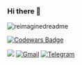  ### Hi there 👋
 <img src="https://myreadme.vercel.app/api/embed/mrgsdev?panels=userstatistics,toprepositories,toplanguages,commitgraph" alt="reimaginedreadme" />
 
  [![Codewars Badge](https://www.codewars.com/users/mrgsdev/badges/large)](https://www.codewars.com/users/mrgsdev)
<!-- - 👀 I’m interested in iOS development
- 🌱 I’m currently learning Swift
- 👀 I’m interested in iOS development
- 📫 How to reach me: 
 -->

![](https://komarev.com/ghpvc/?username=\&style=flat)
[<img alt="Gmail" src="https://img.shields.io/badge/Gmail-D14836?style=flat&logo=gmail&logoColor=white" />][Gmail]
[<img alt="Telegram" src="https://img.shields.io/badge/Telegram%20-%231877F2.svg?&style=flat&logo=Telegram"/>][Telegram]


 
<!-- (https://github.com/antonkomarev/github-profile-views-counter) -->

[Telegram]:https://teleg.run/mrgsdev
[Gmail]: mrgsdev@gmail.com

